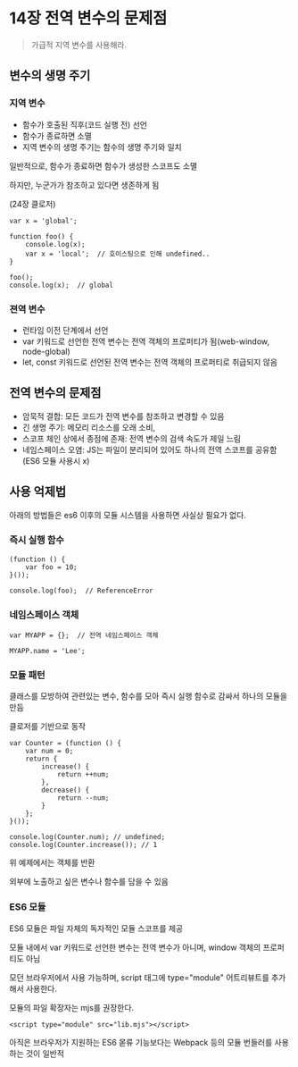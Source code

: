 # 14장 전역 변수의 문제점

> 가급적 지역 변수를 사용해라.

## 변수의 생명 주기

### 지역 변수

- 함수가 호출된 직후(코드 실행 전) 선언
- 함수가 종료하면 소멸
- 지역 변수의 생명 주기는 함수의 생명 주기와 일치

일반적으로, 함수가 종료하면 함수가 생성한 스코프도 소멸

하지만, 누군가가 참조하고 있다면 생존하게 됨

(24장 클로저)

```
var x = 'global';

function foo() {
    console.log(x);
    var x = 'local';  // 호이스팅으로 인해 undefined..
}

foo();
console.log(x);  // global
```

### 젼역 변수

- 런타임 이전 단계에서 선언
- var 키워드로 선언한 전역 변수는 전역 객체의 프로퍼티가 됨(web-window, node-global)
- let, const 키워드로 선언된 전역 변수는 전역 객체의 프로퍼티로 취급되지 않음

## 전역 변수의 문제점

- 암묵적 결합: 모든 코드가 전역 변수를 참조하고 변경할 수 있음
- 긴 생명 주기: 메모리 리소스를 오래 소비,
- 스코프 체인 상에서 종점에 존재: 전역 변수의 검색 속도가 제일 느림
- 네임스페이스 오염: JS는 파일이 분리되어 있어도 하나의 전역 스코프를 공유함(ES6 모듈 사용시 x)

## 사용 억제법

아래의 방법들은 es6 이후의 모듈 시스템을 사용하면 사실상 필요가 없다.

### 즉시 실행 함수

```
(function () {
    var foo = 10;
}());

console.log(foo);  // ReferenceError
```

### 네임스페이스 객체

```
var MYAPP = {};  // 전역 네임스페이스 객체

MYAPP.name = 'Lee';

```

### 모듈 패턴

클래스를 모방하여 관련있는 변수, 함수를 모아 즉시 실행 함수로 감싸서 하나의 모듈을 만듬

클로저를 기반으로 동작

```
var Counter = (function () {
    var num = 0;
    return {
        increase() {
            return ++num;
        },
        decrease() {
            return --num;
        }
    };
}());

console.log(Counter.num); // undefined;
console.log(Counter.increase()); // 1

```

위 예제에서는 객체를 반환

외부에 노출하고 싶은 변수나 함수를 담을 수 있음

### ES6 모듈

ES6 모듈은 파일 자체의 독자적인 모듈 스코프를 제공

모듈 내에서 var 키워드로 선언한 변수는 전역 변수가 아니며, window 객체의 프로퍼티도 아님

모던 브라우저에서 사용 가능하며,
script 태그에 type="module" 어트리뷰트를 추가해서 사용한다.

모듈의 파일 확장자는 mjs를 권장한다.

```
<script type="module" src="lib.mjs"></script>
```

아직은 브라우저가 지원하는 ES6 몯류 기능보다는 Webpack 등의 모듈 번들러를 사용하는 것이 일반적
